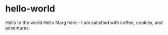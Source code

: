 # hello-world
Hello to the world
Hello Marg here - I am satisfied with coffee, cookies, and adventures.
